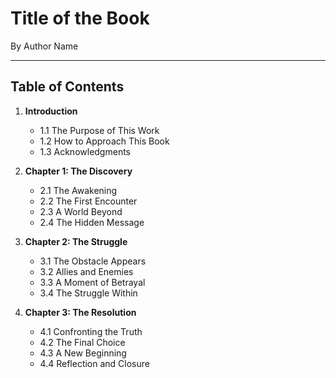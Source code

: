# Title of the Book  
By Author Name

---

## Table of Contents

1. **Introduction**
   - 1.1 The Purpose of This Work  
   - 1.2 How to Approach This Book  
   - 1.3 Acknowledgments  

2. **Chapter 1: The Discovery**
   - 2.1 The Awakening  
   - 2.2 The First Encounter  
   - 2.3 A World Beyond  
   - 2.4 The Hidden Message  

3. **Chapter 2: The Struggle**
   - 3.1 The Obstacle Appears  
   - 3.2 Allies and Enemies  
   - 3.3 A Moment of Betrayal  
   - 3.4 The Struggle Within  

4. **Chapter 3: The Resolution**
   - 4.1 Confronting the Truth  
   - 4.2 The Final Choice  
   - 4.3 A New Beginning  
   - 4.4 Reflection and Closure

